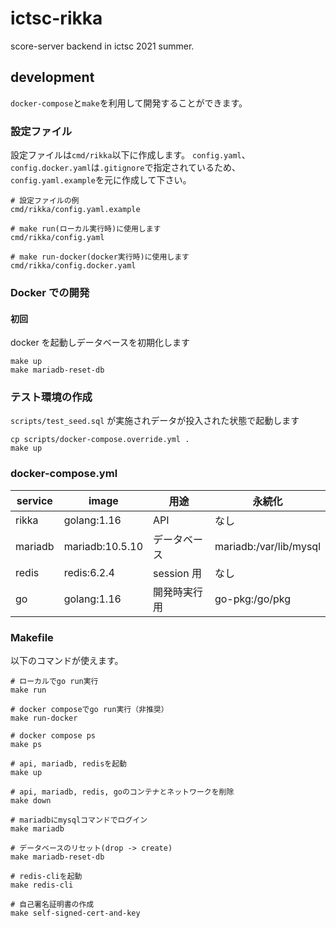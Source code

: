 # ictsc-rikka

score-server backend in ictsc 2021 summer.

## development

`docker-compose`と`make`を利用して開発することができます。

### 設定ファイル

設定ファイルは`cmd/rikka`以下に作成します。
`config.yaml`、`config.docker.yaml`は`.gitignore`で指定されているため、`config.yaml.example`を元に作成して下さい。

```
# 設定ファイルの例
cmd/rikka/config.yaml.example

# make run(ローカル実行時)に使用します
cmd/rikka/config.yaml

# make run-docker(docker実行時)に使用します
cmd/rikka/config.docker.yaml
```

### Docker での開発

#### 初回

docker を起動しデータベースを初期化します

```
make up
make mariadb-reset-db
```

### テスト環境の作成

`scripts/test_seed.sql` が実施されデータが投入された状態で起動します

```
cp scripts/docker-compose.override.yml .
make up
```

### docker-compose.yml

| service | image           | 用途        | 永続化                    |
|---------|-----------------|-----------|------------------------|
| rikka   | golang:1.16     | API       | なし                     |
| mariadb | mariadb:10.5.10 | データベース    | mariadb:/var/lib/mysql |
| redis   | redis:6.2.4     | session 用 | なし                     |
| go      | golang:1.16     | 開発時実行用    | go-pkg:/go/pkg         |

### Makefile

以下のコマンドが使えます。

```
# ローカルでgo run実行
make run

# docker composeでgo run実行（非推奨）
make run-docker

# docker compose ps
make ps

# api, mariadb, redisを起動
make up

# api, mariadb, redis, goのコンテナとネットワークを削除
make down

# mariadbにmysqlコマンドでログイン
make mariadb

# データベースのリセット(drop -> create)
make mariadb-reset-db

# redis-cliを起動
make redis-cli

# 自己署名証明書の作成
make self-signed-cert-and-key

```
